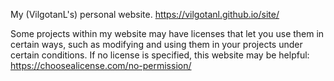 My (VilgotanL's) personal website. https://vilgotanl.github.io/site/

Some projects within my website may have licenses that let you use them in certain ways, such as modifying and using them in your projects under certain conditions. If no license is specified, this website may be helpful: https://choosealicense.com/no-permission/